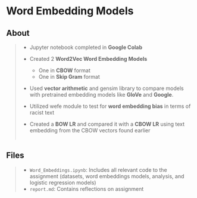 # Word Embedding Models
## About
> * Jupyter notebook completed in **Google Colab**
> * Created 2 **Word2Vec Word Embedding Models**
>   * One in **CBOW** format
>   * One in **Skip Gram** format
>   
> * Used **vector arithmetic** and gensim library to compare models with pretrained embedding models like **GloVe** and **Google**.
> * Utilized wefe module to test for **word embedding bias** in terms of racist text
> * Created a **BOW LR** and compared it with a **CBOW LR** using text embedding from the CBOW vectors found earlier
<br></br>

## Files
> * `Word_Embeddings.ipynb`: Includes all relevant code to the assignment (datasets, word embeddings models, analysis, and logistic regression models)
> * `report.md`: Contains reflections on assignment
